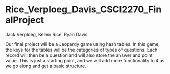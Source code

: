 # Rice_Verploeg_Davis_CSCI2270_FinalProject

Jack Verploeg, Kellen Rice, Ryan Davis

Our final project will be a Jeopardy game using hash tables. In this game, the keys for the tables will be the categories of types of questions. Each record will then be a question and will also store the answer and point value.  This is just a starting point, and we will add more functionality to it as we go along and get a basic structure. 
